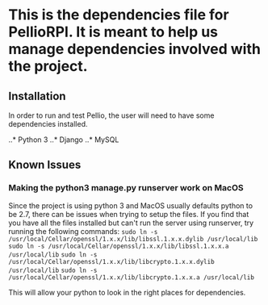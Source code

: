 # This is the dependencies file for PellioRPI. It is meant to help us manage dependencies involved with the project. 

## Installation 
In order to run and test Pellio, the user will need to have some dependencies installed. 

..* Python 3
..* Django
..* MySQL 

## Known Issues 
### Making the python3 manage.py runserver work on MacOS
Since the project is using python 3 and MacOS usually defaults python to be 2.7, there can be issues when trying to setup the files. If you find that you have all the files installed but can't run the server using runserver, try running the following commands: 
`sudo ln -s /usr/local/Cellar/openssl/1.x.x/lib/libssl.1.x.x.dylib /usr/local/lib`
`sudo ln -s /usr/local/Cellar/openssl/1.x.x/lib/libssl.1.x.x.a /usr/local/lib`
`sudo ln -s /usr/local/Cellar/openssl/1.x.x/lib/libcrypto.1.x.x.dylib /usr/local/lib`
`sudo ln -s /usr/local/Cellar/openssl/1.x.x/lib/libcrypto.1.x.x.a /usr/local/lib`

This will allow your python to look in the right places for dependencies. 
